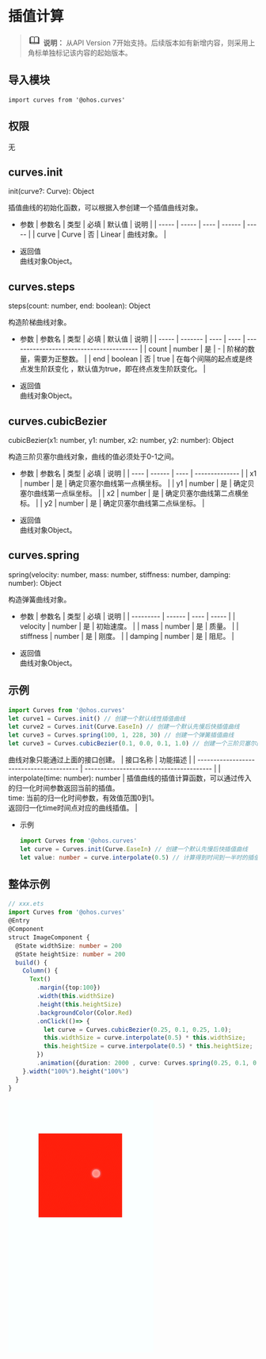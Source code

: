 # 插值计算

> ![icon-note.gif](public_sys-resources/icon-note.gif) **说明：**
> 从API Version 7开始支持。后续版本如有新增内容，则采用上角标单独标记该内容的起始版本。


## 导入模块

```
import curves from '@ohos.curves'
```


## 权限

无


## curves.init

init(curve?: Curve): Object


插值曲线的初始化函数，可以根据入参创建一个插值曲线对象。


- 参数
  | 参数名   | 类型    | 必填   | 默认值    | 说明    |
  | ----- | ----- | ---- | ------ | ----- |
  | curve | Curve | 否    | Linear | 曲线对象。 |

- 返回值<br>
  曲线对象Object。


## curves.steps

steps(count: number, end: boolean): Object


构造阶梯曲线对象。


- 参数
  | 参数名   | 类型      | 必填   | 默认值  | 说明                                       |
  | ----- | ------- | ---- | ---- | ---------------------------------------- |
  | count | number  | 是    | -    | 阶梯的数量，需要为正整数。                            |
  | end   | boolean | 否    | true | 在每个间隔的起点或是终点发生阶跃变化&nbsp;，默认值为true，即在终点发生阶跃变化。 |

- 返回值<br>
  曲线对象Object。


## curves.cubicBezier

cubicBezier(x1: number, y1: number, x2: number, y2: number): Object


构造三阶贝塞尔曲线对象，曲线的值必须处于0-1之间。


- 参数
  | 参数名  | 类型     | 必填   | 说明             |
  | ---- | ------ | ---- | -------------- |
  | x1   | number | 是    | 确定贝塞尔曲线第一点横坐标。 |
  | y1   | number | 是    | 确定贝塞尔曲线第一点纵坐标。 |
  | x2   | number | 是    | 确定贝塞尔曲线第二点横坐标。 |
  | y2   | number | 是    | 确定贝塞尔曲线第二点纵坐标。 |

- 返回值<br>
  曲线对象Object。


## curves.spring

spring(velocity: number, mass: number, stiffness: number, damping: number): Object


构造弹簧曲线对象。


- 参数
  | 参数名       | 类型     | 必填   | 说明    |
  | --------- | ------ | ---- | ----- |
  | velocity  | number | 是    | 初始速度。 |
  | mass      | number | 是    | 质量。   |
  | stiffness | number | 是    | 刚度。   |
  | damping   | number | 是    | 阻尼。   |

- 返回值<br>
  曲线对象Object。


## 示例

```ts
import Curves from '@ohos.curves'
let curve1 = Curves.init() // 创建一个默认线性插值曲线
let curve2 = Curves.init(Curve.EaseIn) // 创建一个默认先慢后快插值曲线
let curve3 = Curves.spring(100, 1, 228, 30) // 创建一个弹簧插值曲线
let curve3 = Curves.cubicBezier(0.1, 0.0, 0.1, 1.0) // 创建一个三阶贝塞尔曲线
```


曲线对象只能通过上面的接口创建。
| 接口名称                                     | 功能描述                                     |
| ---------------------------------------- | ---------------------------------------- |
| interpolate(time:&nbsp;number):&nbsp;number | 插值曲线的插值计算函数，可以通过传入的归一化时间参数返回当前的插值。<br/>time:&nbsp;当前的归一化时间参数，有效值范围0到1。<br/>返回归一化time时间点对应的曲线插值。 |


- 示例
  ```ts
  import Curves from '@ohos.curves'
  let curve = Curves.init(Curve.EaseIn) // 创建一个默认先慢后快插值曲线
  let value: number = curve.interpolate(0.5) // 计算得到时间到一半时的插值
  ```


## 整体示例

```ts
// xxx.ets
import Curves from '@ohos.curves'
@Entry
@Component
struct ImageComponent {
  @State widthSize: number = 200
  @State heightSize: number = 200
  build() {
    Column() {
      Text()
        .margin({top:100})
        .width(this.widthSize)
        .height(this.heightSize)
        .backgroundColor(Color.Red)
        .onClick(()=> {
          let curve = Curves.cubicBezier(0.25, 0.1, 0.25, 1.0);
          this.widthSize = curve.interpolate(0.5) * this.widthSize;
          this.heightSize = curve.interpolate(0.5) * this.heightSize;
        })
        .animation({duration: 2000 , curve: Curves.spring(0.25, 0.1, 0.25, 1.0)})
    }.width("100%").height("100%")
  }
}
```

![zh-cn_image_0000001174104410](figures/zh-cn_image_0000001174104410.gif)
